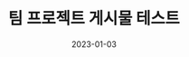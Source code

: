 ---
title:  "팀 프로젝트 게시물 테스트"
excerpt: "Test"

categories:
  - TeamProject
tags:
  - [Team, Project]

toc: true
toc_sticky: true
 
date: 2023-01-03
last_modified_at: 2023-01-03
---